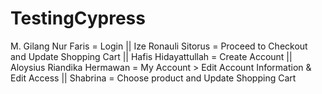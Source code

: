 # TestingCypress

M. Gilang Nur Faris = Login 
|| Ize Ronauli Sitorus = Proceed to Checkout and Update Shopping Cart
|| Hafis Hidayattullah = Create Account
|| Aloysius Riandika Hermawan = My Account > Edit Account Information & Edit Access
|| Shabrina = Choose product and Update Shopping Cart
